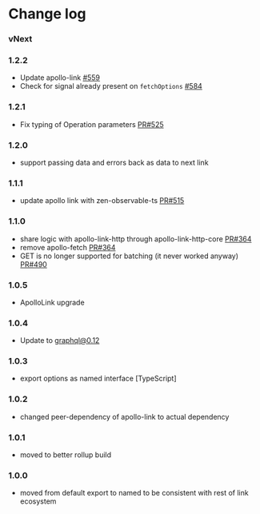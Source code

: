 # Change log

### vNext

### 1.2.2

* Update apollo-link [#559](https://github.com/apollographql/apollo-link/pull/559)
* Check for signal already present on `fetchOptions` [#584](https://github.com/apollographql/apollo-link/pull/584)

### 1.2.1

* Fix typing of Operation parameters [PR#525](https://github.com/apollographql/apollo-link/pull/525)

### 1.2.0

* support passing data and errors back as data to next link

### 1.1.1

* update apollo link with zen-observable-ts [PR#515](https://github.com/apollographql/apollo-link/pull/515)

### 1.1.0

* share logic with apollo-link-http through apollo-link-http-core [PR#364](https://github.com/apollographql/apollo-link/pull/364)
* remove apollo-fetch [PR#364](https://github.com/apollographql/apollo-link/pull/364)
* GET is no longer supported for batching (it never worked anyway) [PR#490](https://github.com/apollographql/apollo-link/pull/490)

### 1.0.5

* ApolloLink upgrade

### 1.0.4

* Update to graphql@0.12

### 1.0.3

* export options as named interface [TypeScript]

### 1.0.2

* changed peer-dependency of apollo-link to actual dependency

### 1.0.1

* moved to better rollup build

### 1.0.0

* moved from default export to named to be consistent with rest of link ecosystem
